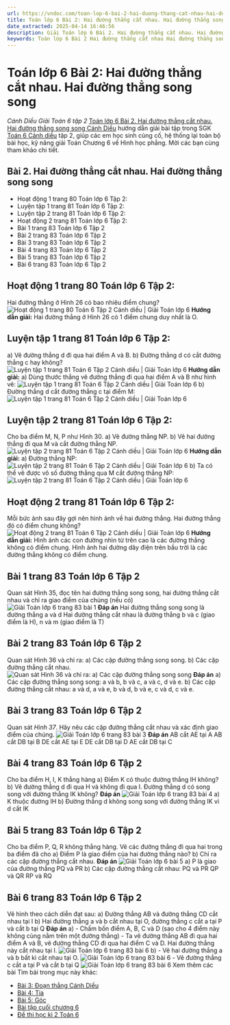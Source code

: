 ```yaml
---
url: https://vndoc.com/toan-lop-6-bai-2-hai-duong-thang-cat-nhau-hai-duong-thang-song-song-266088
title: Toán lớp 6 Bài 2: Hai đường thẳng cắt nhau. Hai đường thẳng song song - Cánh Diều Giải Toán 6 tập 2 - VnDoc.com
date_extracted: 2025-04-14 16:46:56
description: Giải Toán lớp 6 Bài 2. Hai đường thẳng cắt nhau. Hai đường thẳng song song đầy đủ lời giải cho từng bài tập để các em học sinh củng cố kỹ năng giải Toán.
keywords: Toán lớp 6 Bài 2 Hai đường thẳng cắt nhau Hai đường thẳng song song,Bài 2 Hai đường thẳng cắt nhau Hai đường thẳng song song cánh diều,toán 6,toán lớp 6,giải toán lớp 6,giải toán 6,toán lớp 6 cánh diều,toán 6 cánh diều,giải toán 6 tập 2 cánh diều,giải toán lớp 6 cánh diều,Bài 2 Hai đường thẳng cắt nhau Hai đường thẳng song song
---
```


# Toán lớp 6 Bài 2: Hai đường thẳng cắt nhau. Hai đường thẳng song song
 _Cánh Diều Giải Toán 6 tập 2_
[Toán lớp 6 Bài 2. Hai đường thẳng cắt nhau. Hai đường thẳng song song Cánh Diều](<https://vndoc.com/toan-lop-6-bai-2-hai-duong-thang-cat-nhau-hai-duong-thang-song-song-266088>) hướng dẫn giải bài tập trong SGK [Toán 6 Cánh diều](<https://vndoc.com/toan-lop-6-sach-canh-dieu>) tập 2, giúp các em học sinh củng cố, hệ thống lại toàn bộ bài học, kỹ năng giải Toán Chương 6 về Hình học phẳng. Mời các bạn cùng tham khảo chi tiết.
## **Bài 2. Hai đường thẳng cắt nhau. Hai đường thẳng song song**
  * Hoạt động 1 trang 80 Toán lớp 6 Tập 2: 
  * Luyện tập 1 trang 81 Toán lớp 6 Tập 2:
  * Luyện tập 2 trang 81 Toán lớp 6 Tập 2: 
  * Hoạt động 2 trang 81 Toán lớp 6 Tập 2: 
  * Bài 1 trang 83 Toán lớp 6 Tập 2
  * Bài 2 trang 83 Toán lớp 6 Tập 2
  * Bài 3 trang 83 Toán lớp 6 Tập 2
  * Bài 4 trang 83 Toán lớp 6 Tập 2
  * Bài 5 trang 83 Toán lớp 6 Tập 2
  * Bài 6 trang 83 Toán lớp 6 Tập 2

## **Hoạt động 1 trang 80 Toán lớp 6 Tập 2:**
Hai đường thẳng ở Hình 26 có bao nhiêu điểm chung?
![Hoạt động 1 trang 80 Toán 6 Tập 2 Cánh diều | Giải Toán lớp 6](https://i.vdoc.vn/data/image/2024/01/12/hoat-dong-1-trang-80-toan-lop-6-tap-2-canh-dieu-1.png)
**Hướng dẫn giải:**
Hai đường thẳng ở Hình 26 có 1 điểm chung duy nhất là O.
## **Luyện tập 1 trang 81 Toán lớp 6 Tập 2:**
a\) Vẽ đường thẳng d đi qua hai điểm A và B.
b\) Đường thẳng d có cắt đường thẳng c hay không?
![Luyện tập 1 trang 81 Toán 6 Tập 2 Cánh diều | Giải Toán lớp 6](https://i.vdoc.vn/data/image/2024/01/12/luyen-tap-1-trang-81-toan-lop-6-tap-2-canh-dieu-1.png)
**Hướng dẫn giải:**
a\) Dùng thước thẳng vẽ đường thẳng đi qua hai điểm A và B như hình vẽ:
![Luyện tập 1 trang 81 Toán 6 Tập 2 Cánh diều | Giải Toán lớp 6](https://i.vdoc.vn/data/image/2024/01/12/luyen-tap-1-trang-81-toan-lop-6-tap-2-canh-dieu-2.png)
b\) Đường thẳng d cắt đường thẳng c tại điểm M:
![Luyện tập 1 trang 81 Toán 6 Tập 2 Cánh diều | Giải Toán lớp 6](https://i.vdoc.vn/data/image/2024/01/12/luyen-tap-1-trang-81-toan-lop-6-tap-2-canh-dieu-3.png)
## **Luyện tập 2 trang 81 Toán lớp 6 Tập 2:**
Cho ba điểm M, N, P như Hình 30.
a\) Vẽ đường thẳng NP.
b\) Vẽ hai đường thẳng đi qua M và cắt đường thẳng NP.
![Luyện tập 2 trang 81 Toán 6 Tập 2 Cánh diều | Giải Toán lớp 6](https://i.vdoc.vn/data/image/2024/01/12/luyen-tap-2-trang-81-toan-lop-6-tap-2-canh-dieu-1.png)
**Hướng dẫn giải:**
a\) Đường thẳng NP:
![Luyện tập 2 trang 81 Toán 6 Tập 2 Cánh diều | Giải Toán lớp 6](https://i.vdoc.vn/data/image/2024/01/12/luyen-tap-2-trang-81-toan-lop-6-tap-2-canh-dieu-2.png)
b\) Ta có thể vẽ được vô số đường thẳng qua M cắt đường thẳng NP:
![Luyện tập 2 trang 81 Toán 6 Tập 2 Cánh diều | Giải Toán lớp 6](https://i.vdoc.vn/data/image/2024/01/12/luyen-tap-2-trang-81-toan-lop-6-tap-2-canh-dieu-3.png)
## **Hoạt động 2 trang 81 Toán lớp 6 Tập 2:**
Mỗi bức ảnh sau đây gợi nên hình ảnh về hai đường thẳng. Hai đường thẳng đó có điểm chung không?
![Hoạt động 2 trang 81 Toán 6 Tập 2 Cánh diều | Giải Toán lớp 6](https://i.vdoc.vn/data/image/2024/01/12/hoat-dong-2-trang-81-toan-lop-6-tap-2-canh-dieu-1.png)
**Hướng dẫn giải:**
Hình ảnh các con đường nhìn từ trên cao là các đường thẳng không có điểm chung.
Hình ảnh hai đường dây điện trên bầu trời là các đường thẳng không có điểm chung.
## Bài 1 trang 83 Toán lớp 6 Tập 2
Quan sát Hình 35, đọc tên hai đường thẳng song song, hai đường thẳng cắt nhau và chỉ ra giao điểm của chúng \(nếu có\)
![Giải Toán lớp 6 trang 83 bài 1](https://i.vdoc.vn/data/image/2022/05/23/giai-toan-6-trang-83-1.png)
**Đáp án**
Hai đường thẳng song song là đường thẳng a và d
Hai đường thẳng cắt nhau là đường thẳng b và c \(giao điểm là H\), n và m \(giao điểm là T\)
## Bài 2 trang 83 Toán lớp 6 Tập 2
Quan sát Hình 36 và chỉ ra:
a\) Các cặp đường thẳng song song.
b\) Các cặp đường thẳng cắt nhau.
![Quan sát Hình 36 và chỉ ra: a\) Các cặp đường thẳng song song](https://i.vdoc.vn/data/image/2022/05/23/bai-2-trang-83-toan-lop-6-tap-2-canh-dieu-1.png)
**Đáp án**
a\) Các cặp đường thẳng song song:
a và b, b và c, a và c, d và e.
b\) Các cặp đường thẳng cắt nhau:
a và d, a và e, b và d, b và e, c và d, c và e.
## Bài 3 trang 83 Toán lớp 6 Tập 2
Quan sát _Hình 37_. Hãy nêu các cặp đường thẳng cắt nhau và xác định giao điểm của chúng.
![Giải Toán lớp 6 trang 83 bài 3](https://i.vdoc.vn/data/image/2022/05/23/giai-toan-6-trang-83-bai-3.png)
**Đáp án**
AB cắt AE tại A
AB cắt DB tại B
DE cắt AE tại E
DE cắt DB tại D
AE cắt DB tại C
## Bài 4 trang 83 Toán lớp 6 Tập 2
Cho ba điểm H, I, K thẳng hàng
a\) Điểm K có thuộc đường thẳng IH không?
b\) Vẽ đường thẳng d đi qua H và không đi qua I. Đường thẳng d có song song với đường thẳng IK không?
**Đáp án**
![Giải Toán lớp 6 trang 83 bài 4](https://i.vdoc.vn/data/image/2022/05/23/giai-toan-6-trang-83-bai-4.png)
a\) K thuộc đường IH
b\) Đường thẳng d không song song với đường thẳng IK vì d cắt IK
## Bài 5 trang 83 Toán lớp 6 Tập 2
Cho ba điểm P, Q, R không thẳng hàng. Vẽ các đường thẳng đi qua hai trong ba điểm đã cho
a\) Điểm P là giao điểm của hai đường thẳng nào?
b\) Chỉ ra các cặp đường thẳng cắt nhau.
**Đáp án**
![Giải Toán lớp 6 bài 5](https://i.vdoc.vn/data/image/2022/05/23/giai-toan-6-trang-83-bai-5.png)
a\) P là giao của đường thẳng PQ và PR
b\) Các cặp đường thẳng cắt nhau:
PQ và PR
QP và QR
RP và RQ
## Bài 6 trang 83 Toán lớp 6 Tập 2
Vẽ hình theo cách diễn đạt sau:
a\) Đường thẳng AB và đường thẳng CD cắt nhau tại I
b\) Hai đường thẳng a và b cắt nhau tại O, đường thẳng c cắt a tại P và cắt b tại Q
**Đáp án**
a\) - Chấm bốn điểm A, B, C và D \(sao cho 4 điểm này không cùng nằm trên một đường thẳng\)
\- Ta vẽ đường thẳng AB đi qua hai điểm A và B, vẽ đường thẳng CD đi qua hai điểm C và D. Hai đường thẳng này cắt nhau tại I.
![Giải Toán lớp 6 trang 83 bài 6](https://i.vdoc.vn/data/image/2022/05/23/bai-6-trang-83-toan-lop-6-tap-2-canh-dieu-1.png)
b\) - Vẽ hai đường thẳng a và b bất kì cắt nhau tại O.
![Giải Toán lớp 6 trang 83 bài 6](https://i.vdoc.vn/data/image/2022/05/23/bai-6-trang-83-toan-lop-6-tap-2-canh-dieu-2.png)
\- Vẽ đường thẳng c cắt a tại P và cắt b tại Q
![Giải Toán lớp 6 trang 83 bài 6](https://i.vdoc.vn/data/image/2022/05/23/bai-6-trang-83-toan-lop-6-tap-2-canh-dieu-3.png)
Xem thêm các bài Tìm bài trong mục này khác:
  * [Bài 3: Đoạn thẳng Cánh Diều](</toan-lop-6-bai-3-doan-thang-canh-dieu-266096>)
  * [Bài 4: Tia](</toan-lop-6-bai-4-tia-canh-dieu-266101>)
  * [Bài 5: Góc ](</toan-lop-6-bai-5-goc-canh-dieu-266104>)
  * [Bài tập cuối chương 6](</toan-lop-6-bai-tap-cuoi-chuong-6-canh-dieu-266107>)
  * [Đề thi học kì 2 Toán 6](</de-thi-hoc-ki-2-lop-6-mon-toan>)

